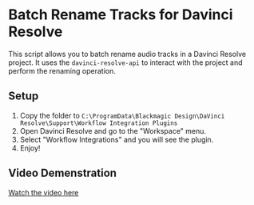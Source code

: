 # Batch Rename Tracks for Davinci Resolve
This script allows you to batch rename audio tracks in a Davinci Resolve project. It uses the `davinci-resolve-api` to interact with the project and perform the renaming operation.
## Setup
1. Copy the folder to `C:\ProgramData\Blackmagic Design\DaVinci Resolve\Support\Workflow Integration Plugins`
2. Open Davinci Resolve and go to the "Workspace" menu.
3. Select "Workflow Integrations" and you will see the plugin.
4. Enjoy!
## Video Demenstration
[Watch the video here](https://youtu.be/jHs9MttBH8A?si=N6o3K76pKMwYKMl7)